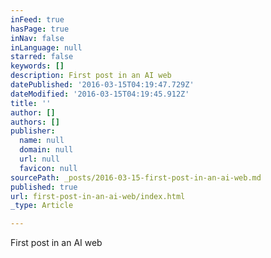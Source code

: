```yaml
---
inFeed: true
hasPage: true
inNav: false
inLanguage: null
starred: false
keywords: []
description: First post in an AI web
datePublished: '2016-03-15T04:19:47.729Z'
dateModified: '2016-03-15T04:19:45.912Z'
title: ''
author: []
authors: []
publisher:
  name: null
  domain: null
  url: null
  favicon: null
sourcePath: _posts/2016-03-15-first-post-in-an-ai-web.md
published: true
url: first-post-in-an-ai-web/index.html
_type: Article

---
```

First post in an AI web